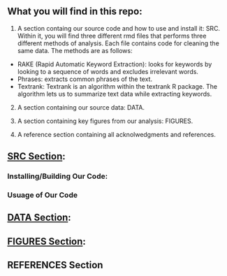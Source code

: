 ## What you will find in this repo:
1. A section containg our source code and how to use and install it: SRC. Within it, you will find three different rmd files that performs three different methods of analysis. Each file contains code for cleaning 
the same data. The methods are as follows:
- RAKE (Rapid Automatic Keyword Extraction): looks for keywords by looking to a sequence of words and excludes irrelevant words. 
- Phrases: extracts common phrases of the text.
- Textrank: Textrank is an algorithm within the textrank R package. The algorithm lets us to summarize text data while extracting keywords.


2. A section containing our source data: DATA.

3. A section containing key figures from our analysis: FIGURES.

4. A reference section containing all acknolwedgments and references.

## [SRC Section](https://github.com/bridaviss/ProjectM1/tree/main/SRC):
### Installing/Building Our Code:


### Usuage of Our Code


## [DATA Section](https://github.com/bridaviss/ProjectM1/tree/main/DATA):


## [FIGURES Section](https://github.com/bridaviss/ProjectM1/tree/main/FIGURES):


## REFERENCES Section

